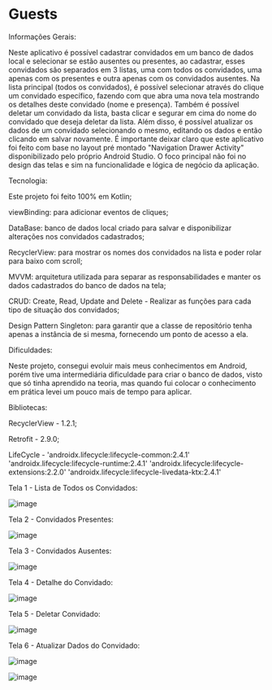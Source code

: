 # Guests

Informações Gerais:

Neste aplicativo é possível cadastrar convidados em um banco de dados local e selecionar se estão ausentes ou presentes, ao cadastrar, esses convidados são separados em 3 listas, uma com todos os convidados, uma apenas com os presentes e outra apenas com os convidados ausentes. Na lista principal (todos os convidados), é possível selecionar através do clique um convidado específico, fazendo com que abra uma nova tela mostrando os detalhes deste convidado (nome e presença). Também é possível deletar um convidado da lista, basta clicar e segurar em cima do nome do convidado que deseja deletar da lista. Além disso, é possível atualizar os dados de um convidado selecionando o mesmo, editando os dados e então clicando em salvar novamente.
É importante deixar claro que este aplicativo foi feito com base no layout pré montado "Navigation Drawer Activity" disponibilizado pelo próprio Android Studio. O foco principal não foi no design das telas e sim na funcionalidade e lógica de negócio da aplicação.

Tecnologia:

Este projeto foi feito 100% em Kotlin;

viewBinding: para adicionar eventos de cliques;

DataBase: banco de dados local criado para salvar e disponibilizar alterações nos convidados cadastrados;

RecyclerView: para mostrar os nomes dos convidados na lista e poder rolar para baixo com scroll;

MVVM: arquitetura utilizada para separar as responsabilidades e manter os dados cadastrados do banco de dados na tela;

CRUD: Create, Read, Update and Delete - Realizar as funções para cada tipo de situação dos convidados;

Design Pattern Singleton: para garantir que a classe de repositório tenha apenas a instância de si mesma, fornecendo um ponto de acesso a ela.

Dificuldades:

Neste projeto, consegui evoluir mais meus conhecimentos em Android, porém tive uma intermediária dificuldade para criar o banco de dados, visto que só tinha aprendido na teoria, mas quando fui colocar o conhecimento em prática levei um pouco mais de tempo para aplicar.

Bibliotecas:

RecyclerView - 1.2.1;

Retrofit - 2.9.0;

LifeCycle - 'androidx.lifecycle:lifecycle-common:2.4.1' 'androidx.lifecycle:lifecycle-runtime:2.4.1' 'androidx.lifecycle:lifecycle-extensions:2.2.0' 'androidx.lifecycle:lifecycle-livedata-ktx:2.4.1'

Tela 1 - Lista de Todos os Convidados:

![image](https://user-images.githubusercontent.com/104699938/172507740-fec88540-4760-4682-a961-7a99475a077f.png)

Tela 2 - Convidados Presentes:

![image](https://user-images.githubusercontent.com/104699938/172507847-2c487037-9fe8-4071-9ea8-3fd70d2e0917.png)

Tela 3 - Convidados Ausentes: 

![image](https://user-images.githubusercontent.com/104699938/172507883-f608820c-b249-4abd-b126-a73771e8317d.png)

Tela 4 - Detalhe do Convidado:

![image](https://user-images.githubusercontent.com/104699938/172507922-c1254617-85e8-4296-91bb-a9775dad6951.png)

Tela 5 - Deletar Convidado:

![image](https://user-images.githubusercontent.com/104699938/172508003-0900ce9d-5dba-4e7c-9949-4c289f914e3f.png)

Tela 6 - Atualizar Dados do Convidado:

![image](https://user-images.githubusercontent.com/104699938/172508760-b7abff78-b989-42d5-a2f5-4484e3dbdfda.png)

![image](https://user-images.githubusercontent.com/104699938/172508789-0dd5c267-bb7c-4bc7-a967-f203964e9922.png)





